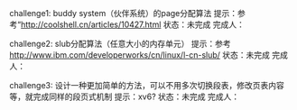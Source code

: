 challenge1: buddy system（伙伴系统）的page分配算法
提示：参考“http://coolshell.cn/articles/10427.html
状态：未完成
完成人：

challenge2: slub分配算法（任意大小的内存单元）
提示：参考 http://www.ibm.com/developerworks/cn/linux/l-cn-slub/
状态：未完成
完成人：


challenge3: 设计一种更加简单的方法，可以不用多次切换段表，修改页表内容等，就完成同样的段页式机制
提示：xv6?
状态：未完成
完成人：

